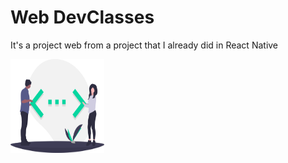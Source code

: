 # Web DevClasses
It's a project web from a project that I already did in React Native

<img src="/public/images/dev.svg" style="width: 150px; height: 150px"></img>
